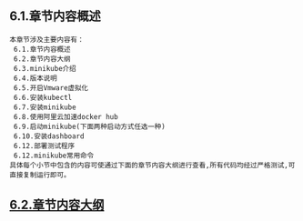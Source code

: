 
## 6.1.章节内容概述
    本章节涉及主要内容有：
     6.1.章节内容概述
     6.2.章节内容大纲
     6.3.minikube介绍
     6.4.版本说明
     6.5.开启Vmware虚拟化
     6.6.安装kubectl
     6.7.安装minikube
     6.8.使用阿里云加速docker hub
     6.9.启动minikube(下面两种启动方式任选一种)
     6.10.安装dashboard
     6.12.部署测试程序
     6.12.minikube常用命令
	具体每个小节中包含的内容可使通过下面的章节内容大纲进行查看,所有代码均经过严格测试,可直接复制运行即可。

## <a href="/enhance/markmap/environment/windows/windows-server2016/chapter/windows-server2016-outline5-chapter6.html" target="_blank">6.2.章节内容大纲</a>

<Markmap localtion="/enhance/markmap/environment/windows/windows-server2016/chapter/windows-server2016-outline5-chapter6.html" height="500rem"/>



